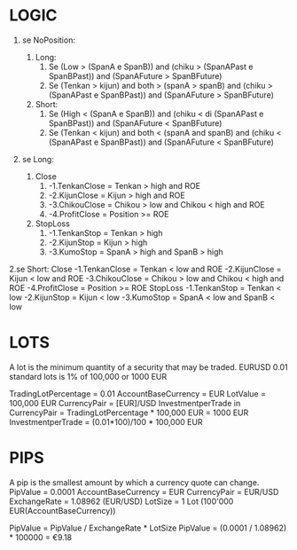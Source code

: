 # LOGIC
1. se NoPosition:
	1. Long:
		1. Se (Low > (SpanA e SpanB)) and (chiku > (SpanAPast e SpanBPast)) and (SpanAFuture > SpanBFuture)
		1. Se (Tenkan > kijun) and both > (spanA > spanB) and (chiku > (SpanAPast e SpanBPast)) and (SpanAFuture > SpanBFuture)
	1. Short:
		1. Se (High < (SpanA e SpanB)) and (chiku < di (SpanAPast e SpanBPast)) and (SpanAFuture < SpanBFuture)
		1. Se (Tenkan < kijun) and both < (spanA and spanB) and (chiku < (SpanAPast e SpanBPast)) and (SpanAFuture < SpanBFuture)
 
1. se Long:
	1. Close
		1. -1.TenkanClose = Tenkan > high and ROE
		1. -2.KijunClose  = Kijun  > high and ROE
		1. -3.ChikouClose = Chikou > low and Chikou < high and ROE
		1. -4.ProfitClose  = Position >= ROE
	1. StopLoss
		1. -1.TenkanStop = Tenkan > high
		1. -2.KijunStop  = Kijun  > high
		1. -3.KumoStop   = SpanA  > high and SpanB > high
 
2.se Short:
Close
 -1.TenkanClose = Tenkan < low and ROE
 -2.KijunClose  = Kijun  < low and ROE
 -3.ChikouClose = Chikou > low and Chikou < high and ROE
-4.ProfitClose  = Position >= ROE
StopLoss
 -1.TenkanStop = Tenkan < low
 -2.KijunStop  = Kijun  < low
 -3.KumoStop   = SpanA  < low and SpanB < low 
  	
	
# LOTS
A lot is the minimum quantity of a security that may be traded.
EURUSD 0.01 standard lots is 1% of 100,000 or 1000 EUR

TradingLotPercentage = 0.01
AccountBaseCurrency = EUR 
LotValue = 100,000 EUR
CurrencyPair = [EUR]/USD 
InvestmentperTrade in CurrencyPair =  TradingLotPercentage * 100,000 EUR = 1000 EUR
InvestmentperTrade =  (0.01*100)/100 * 100,000 EUR

# PIPS
A pip is the smallest amount by which a currency quote can change.
PipValue = 0.0001 
AccountBaseCurrency = EUR 
CurrencyPair = EUR/USD 
ExchangeRate = 1.08962 (EUR/USD) 
LotSize = 1 Lot (100'000 EUR(AccountBaseCurrency)) 

PipValue = PipValue / ExchangeRate * LotSize 
PipValue = (0.0001 / 1.08962) * 100000 = €9.18
